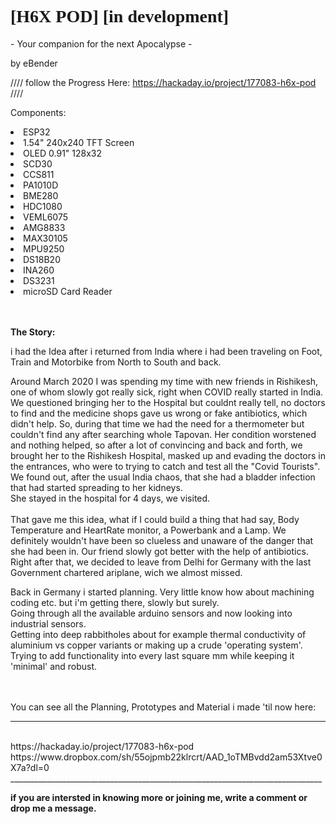 
<h1 style="font-family:verdana;">[H6X POD] [in development]</h1>
- Your companion for the next Apocalypse -			

<p>by eBender
  
//// follow the Progress Here: https://hackaday.io/project/177083-h6x-pod ////

Components:
<li>ESP32</li>
<li>1.54" 240x240 TFT Screen</li>
<li>OLED 0.91" 128x32</li>
<li>SCD30</li>
<li>CCS811</li>
<li>PA1010D</li>
<li>BME280</li>
<li>HDC1080</li>
<li>VEML6075</li>
<li>AMG8833</li>
<li>MAX30105</li>
<li>MPU9250</li>
<li>DS18B20</li>
<li>INA260</li>
<li>DS3231</li>
<li>microSD Card Reader</li>
<br>
<br>
<p><b>The Story:</b><br/>

i had the Idea after i returned from India where i had been traveling on Foot, Train and Motorbike from North to South and back. 
  
Around March 2020 I was spending my time with new friends in Rishikesh, one of whom slowly got really sick, right when COVID really started in India.
We questioned bringing her to the Hospital but couldnt really tell, no doctors to find and the medicine shops gave us wrong or fake antibiotics, which didn't help.
So, during that time we had the need for a thermometer but couldn't find any after searching whole Tapovan.
Her condition worstened and nothing helped, so after a lot of convincing and back and forth, we brought her to the Rishikesh Hospital, masked up and evading the doctors in the entrances, who were to trying to catch and test all the "Covid Tourists".
We found out, after the usual India chaos, that she had a bladder infection that had started spreading to her kidneys. <br/>
She stayed in the hospital for 4 days, we visited. 
<br/>
<br/>
That gave me this idea, what if I could build a thing that had say, Body Temperature and HeartRate monitor, a Powerbank and a Lamp.
We definitely wouldn't have been so clueless and unaware of the danger that she had been in.
Our friend slowly got better with the help of antibiotics. Right after that, we decided to leave from Delhi for Germany with the last 
Government chartered ariplane, wich we almost missed. <br/>

Back in Germany i started planning. Very little know how about machining coding etc. but i'm getting there, slowly but surely. <br/>
Going through all the available arduino sensors and now looking into industrial sensors. <br/>
Getting into deep rabbitholes about for example thermal conductivity of aluminium vs copper variants or making up a crude 'operating system'. <br/>
Trying to add functionality into every last square mm while keeping it 'minimal' and robust. <br/>
<br/>
<br/>

You can see all the Planning, Prototypes and Material i made 'til now here: <br/>
______________________________________________________________________________
<br/>
https://hackaday.io/project/177083-h6x-pod <br/>
https://www.dropbox.com/sh/55ojpmb22klrcrt/AAD_1oTMBvdd2am53Xtve0X7a?dl=0 <br/>
______________________________________________________________________________
<p>
<b>if you are intersted in knowing more or joining me, write a comment or drop me a message.</b>
<p> <p/>

